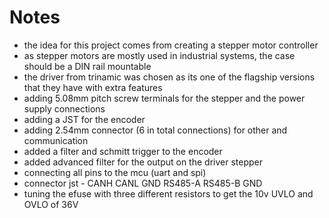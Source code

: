 # Notes
- the idea for this project comes from creating a stepper motor controller
- as stepper motors are mostly used in industrial systems, the case should be a DIN rail mountable
- the driver from trinamic was chosen as its one of the flagship versions that they have with extra features
- adding 5.08mm pitch screw terminals for the stepper and the power supply connections
- adding a JST for the encoder
- adding 2.54mm connector (6 in total connections) for other and communication
- added a filter and schmitt trigger to the encoder
- added advanced filter for the output on the driver stepper
- connecting all pins to the mcu (uart and spi)
- connector jst - CANH CANL GND RS485-A RS485-B GND
- tuning the efuse with three different resistors to get the 10v UVLO and OVLO of 36V